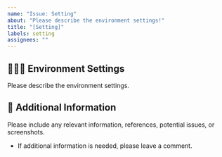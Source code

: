 ```yaml
---
name: "Issue: Setting"
about: "Please describe the environment settings!"
title: "[Setting]"
labels: setting
assignees: ""
---
```


## 🙋🏻‍♂️ Environment Settings

Please describe the environment settings.

## 📖 Additional Information

Please include any relevant information, references, potential issues, or screenshots.

- If additional information is needed, please leave a comment.
